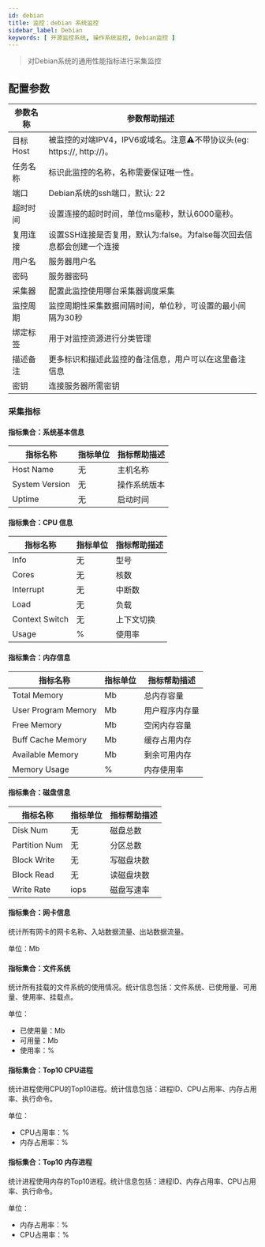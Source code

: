```yaml
---
id: debian
title: 监控：debian 系统监控
sidebar_label: Debian
keywords: [ 开源监控系统, 操作系统监控, Debian监控 ]
---
```


> 对Debian系统的通用性能指标进行采集监控

## 配置参数

| 参数名称   | 参数帮助描述                                               |
|--------|------------------------------------------------------|
| 目标Host | 被监控的对端IPV4，IPV6或域名。注意⚠️不带协议头(eg: https://, http://)。 |
| 任务名称   | 标识此监控的名称，名称需要保证唯一性。                                  |
| 端口     | Debian系统的ssh端口，默认: 22                                |
| 超时时间   | 设置连接的超时时间，单位ms毫秒，默认6000毫秒。                           |
| 复用连接   | 设置SSH连接是否复用，默认为:false。为false每次回去信息都会创建一个连接           |
| 用户名    | 服务器用户名                                               |
| 密码     | 服务器密码                                                |
| 采集器    | 配置此监控使用哪台采集器调度采集                                     |
| 监控周期   | 监控周期性采集数据间隔时间，单位秒，可设置的最小间隔为30秒                       |
| 绑定标签   | 用于对监控资源进行分类管理                                        |
| 描述备注   | 更多标识和描述此监控的备注信息，用户可以在这里备注信息                          |
| 密钥     | 连接服务器所需密钥                                            |

### 采集指标

#### 指标集合：系统基本信息

| 指标名称           | 指标单位 | 指标帮助描述 |
|----------------|------|--------|
| Host Name      | 无    | 主机名称   |
| System Version | 无    | 操作系统版本 |
| Uptime         | 无    | 启动时间   |

#### 指标集合：CPU 信息

| 指标名称           | 指标单位 | 指标帮助描述 |
|----------------|------|--------|
| Info           | 无    | 型号     |
| Cores          | 无    | 核数     |
| Interrupt      | 无    | 中断数    |
| Load           | 无    | 负载     |
| Context Switch | 无    | 上下文切换  |
| Usage          | %    | 使用率    |

#### 指标集合：内存信息

| 指标名称                | 指标单位 | 指标帮助描述  |
|---------------------|------|---------|
| Total Memory        | Mb   | 总内存容量   |
| User Program Memory | Mb   | 用户程序内存量 |
| Free Memory         | Mb   | 空闲内存容量  |
| Buff Cache Memory   | Mb   | 缓存占用内存  |
| Available Memory    | Mb   | 剩余可用内存  |
| Memory Usage        | %    | 内存使用率   |

#### 指标集合：磁盘信息

| 指标名称          | 指标单位 | 指标帮助描述 |
|---------------|------|--------|
| Disk Num      | 无    | 磁盘总数   |
| Partition Num | 无    | 分区总数   |
| Block Write   | 无    | 写磁盘块数  |
| Block Read    | 无    | 读磁盘块数  |
| Write Rate    | iops | 磁盘写速率  |

#### 指标集合：网卡信息

统计所有网卡的网卡名称、入站数据流量、出站数据流量。

单位：Mb

#### 指标集合：文件系统

统计所有挂载的文件系统的使用情况。统计信息包括：文件系统、已使用量、可用量、使用率、挂载点。

单位：

- 已使用量：Mb
- 可用量：Mb
- 使用率：%

#### 指标集合：Top10 CPU进程

统计进程使用CPU的Top10进程。统计信息包括：进程ID、CPU占用率、内存占用率、执行命令。

单位：

- CPU占用率：%
- 内存占用率：%

#### 指标集合：Top10 内存进程

统计进程使用内存的Top10进程。统计信息包括：进程ID、内存占用率、CPU占用率、执行命令。

单位：

- 内存占用率：%
- CPU占用率：%
